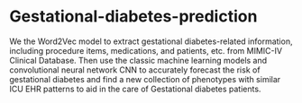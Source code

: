 # Gestational-diabetes-prediction
We the Word2Vec model to extract gestational diabetes-related information, including procedure items, medications, and patients, etc. from MIMIC-IV Clinical Database. Then use the classic machine learning models and convolutional neural network CNN to accurately forecast the risk of gestational diabetes and find a new collection of phenotypes with similar ICU EHR patterns to aid in the care of Gestational diabetes patients. 
